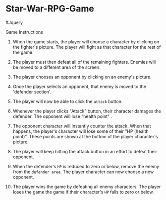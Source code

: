 # Star-War-RPG-Game
#Jquery

Game Instructions

1. When the game starts, the player will choose a character by clicking on the fighter's picture. The player will fight as that character for the rest of the game.

2. The player must then defeat all of the remaining fighters. Enemies will be moved to a different area of the screen.

3. The player chooses an opponent by clicking on an enemy's picture.

4. Once the player selects an opponent, that enemy is moved to the 'defender section'.

5. The player will now be able to click the `attack` button.

6. Whenever the player clicks "Attack" button, their character damages the defender. The opponent will lose "health point" . 
     
7. The opponent character will instantly counter the attack. When that happens, the player's character will lose some of their "HP (health point)". These points are shown at the bottom of the player character's picture.

8. The player will keep hitting the attack button in an effort to defeat their opponent.

9. When the defender's `HP` is reduced to zero or below, remove the enemy from the `defender area`. The player character can now choose a new opponent.

10. The player wins the game by defeating all enemy characters. The player loses the game the game if their character's `HP` falls to zero or below.
